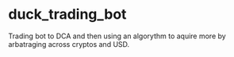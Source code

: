 # duck_trading_bot
Trading bot to DCA and then using an algorythm to aquire more by arbatraging across cryptos and USD.
